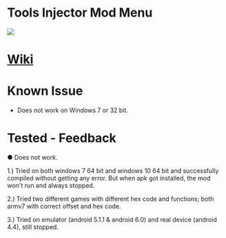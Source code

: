 # Tools Injector Mod Menu

![](https://i.imgur.com/orvXLYp.gif)

# [Wiki](https://github.com/T5ive/Tools-Injector-Mod-Menu/wiki)

# Known Issue

- Does not work on Windows 7 or 32 bit.


# Tested - Feedback
● Does not work.

1.) Tried on both windows 7 64 bit and windows 10 64 bit and successfully compiled without getting any error. But when apk got installed, the mod won't run and always stopped.


2.) Tried two different games with different hex code and functions; both armv7 with correct offset and hex code.

3.) Tried on emulator (android 5.1.1 & android 6.0) and real device (android 4.4), still stopped.
